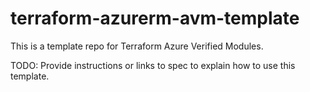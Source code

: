 # terraform-azurerm-avm-template

This is a template repo for Terraform Azure Verified Modules.

TODO: Provide instructions or links to spec to explain how to use this template.


